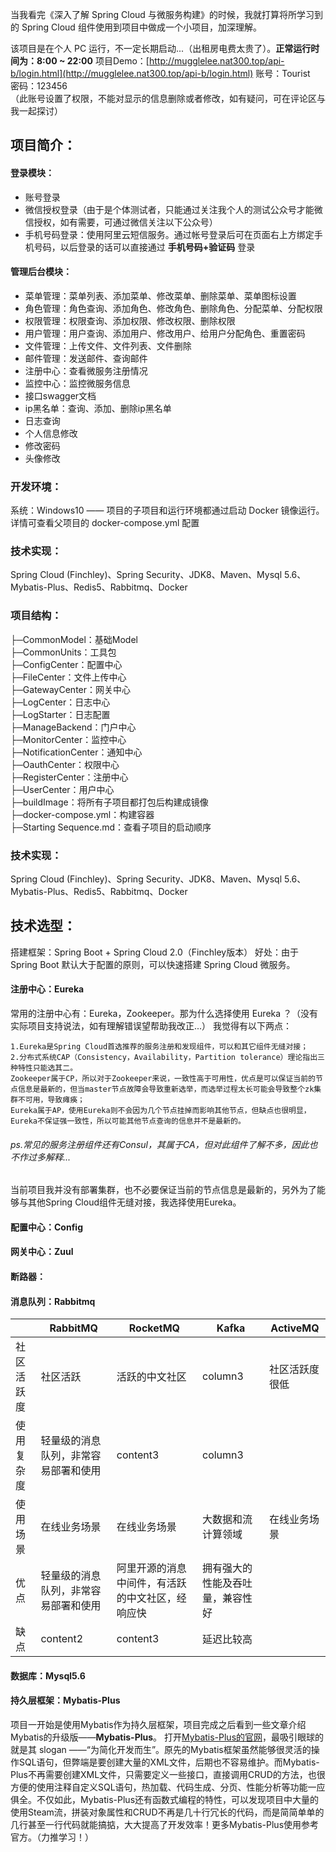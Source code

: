 当我看完《深入了解 Spring Cloud 与微服务构建》的时候，我就打算将所学习到的 Spring Cloud 组件使用到项目中做成一个小项目，加深理解。

该项目是在个人 PC 运行，不一定长期启动...（出租房电费太贵了）。**正常运行时间为：8:00 ~ 22:00**
项目Demo：[http://mugglelee.nat300.top/api-b/login.html](http://mugglelee.nat300.top/api-b/login.html)
账号：Tourist  
密码：123456  
（此账号设置了权限，不能对显示的信息删除或者修改，如有疑问，可在评论区与我一起探讨）

## 项目简介：

#### 登录模块：
- 账号登录
- 微信授权登录（由于是个体测试者，只能通过关注我个人的测试公众号才能微信授权，如有需要，可通过微信关注以下公众号）
- 手机号码登录：使用阿里云短信服务。通过帐号登录后可在页面右上方绑定手机号码，以后登录的话可以直接通过 **手机号码+验证码** 登录

#### 管理后台模块：
- 菜单管理：菜单列表、添加菜单、修改菜单、删除菜单、菜单图标设置
- 角色管理：角色查询、添加角色、修改角色、删除角色、分配菜单、分配权限
- 权限管理：权限查询、添加权限、修改权限、删除权限
- 用户管理：用户查询、添加用户、修改用户、给用户分配角色、重置密码
- 文件管理：上传文件、文件列表、文件删除
- 邮件管理：发送邮件、查询邮件
- 注册中心：查看微服务注册情况
- 监控中心：监控微服务信息
- 接口swagger文档
- ip黑名单：查询、添加、删除ip黑名单
- 日志查询
- 个人信息修改
- 修改密码
- 头像修改


### 开发环境：
系统：Windows10 —— 项目的子项目和运行环境都通过启动 Docker 镜像运行。详情可查看父项目的 docker-compose.yml 配置

### 技术实现：
Spring Cloud (Finchley)、Spring Security、JDK8、Maven、Mysql 5.6、Mybatis-Plus、Redis5、Rabbitmq、Docker

### 项目结构：

├─CommonModel：基础Model<br>
├─CommonUnits：工具包<br>
├─ConfigCenter：配置中心<br>
├─FileCenter：文件上传中心<br>
├─GatewayCenter：网关中心<br>
├─LogCenter：日志中心<br>
├─LogStarter：日志配置<br>
├─ManageBackend：门户中心<br>
├─MonitorCenter：监控中心<br>
├─NotificationCenter：通知中心<br>
├─OauthCenter：权限中心<br>
├─RegisterCenter：注册中心<br>
├─UserCenter：用户中心<br>
├─buildImage：将所有子项目都打包后构建成镜像<br>
├─docker-compose.yml：构建容器<br>
├─Starting Sequence.md：查看子项目的启动顺序<br>


### 技术实现：
Spring Cloud (Finchley)、Spring Security、JDK8、Maven、Mysql 5.6、Mybatis-Plus、Redis5、Rabbitmq、Docker

## **技术选型：**

搭建框架：Spring Boot + Spring Cloud 2.0（Finchley版本）
好处：由于Spring Boot 默认大于配置的原则，可以快速搭建 Spring Cloud 微服务。

#### 注册中心：Eureka 
常用的注册中心有：Eureka，Zookeeper。那为什么选择使用 Eureka ？（没有实际项目支持说法，如有理解错误望帮助我改正...）
我觉得有以下两点：
```
1.Eureka是Spring Cloud首选推荐的服务注册和发现组件，可以和其它组件无缝对接；
2.分布式系统CAP（Consistency，Availability，Partition tolerance）理论指出三种特性只能选其二。
Zookeeper属于CP，所以对于Zookeeper来说，一致性高于可用性，优点是可以保证当前的节点信息是最新的，但当master节点故障会导致重新选举，而选举过程太长可能会导致整个zk集群不可用，导致瘫痪；
Eureka属于AP，使用Eureka则不会因为几个节点挂掉而影响其他节点，但缺点也很明显，Eureka不保证强一致性，所以可能其他节点查询的信息并不是最新的。
```
###### ps.常见的服务注册组件还有Consul，其属于CA，但对此组件了解不多，因此也不作过多解释...
当前项目我并没有部署集群，也不必要保证当前的节点信息是最新的，另外为了能够与其他Spring Cloud组件无缝对接，我选择使用Eureka。

#### 配置中心：Config
#### 网关中心：Zuul

#### 断路器：
#### 消息队列：Rabbitmq

||RabbitMQ|RocketMQ|Kafka|ActiveMQ|
|-|-|-|-|-|
|社区活跃度|社区活跃|活跃的中文社区|column3|社区活跃度很低|
|使用复杂度|轻量级的消息队列，非常容易部署和使用|content3|column3|
|使用场景|在线业务场景|在线业务场景|大数据和流计算领域|在线业务场景|
|优点|轻量级的消息队列，非常容易部署和使用|阿里开源的消息中间件，有活跃的中文社区，经响应快|拥有强大的性能及吞吐量，兼容性好|
|缺点|content2|content3|延迟比较高|


#### 数据库：Mysql5.6
#### 持久层框架：Mybatis-Plus
项目一开始是使用Mybatis作为持久层框架，项目完成之后看到一些文章介绍Mybatis的升级版——**Mybatis-Plus**。
打开[Mybatis-Plus的官网](https://mybatis.plus/)，最吸引眼球的就是其 slogan ——“为简化开发而生”。原先的Mybatis框架虽然能够很灵活的操作SQL语句，但弊端是要创建大量的XML文件，后期也不容易维护。而Mybatis-Plus不再需要创建XML文件，只需要定义一些接口，直接调用CRUD的方法，也很方便的使用注释自定义SQL语句，热加载、代码生成、分页、性能分析等功能一应俱全。不仅如此，Mybatis-Plus还有函数式编程的特性，可以发现项目中大量的使用Steam流，拼装对象属性和CRUD不再是几十行冗长的代码，而是简简单单的几行甚至一行代码就能搞掂，大大提高了开发效率！更多Mybatis-Plus使用参考官方。（力推学习！）
